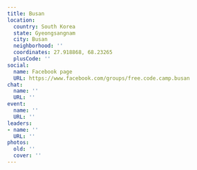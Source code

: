 ```yaml
---
title: Busan
location:
  country: South Korea
  state: Gyeongsangnam
  city: Busan
  neighborhood: ''
  coordinates: 27.918868, 68.23265
  plusCode: ''
social:
  name: Facebook page
  URL: https://www.facebook.com/groups/free.code.camp.busan
chat:
  name: ''
  URL: ''
event:
  name: ''
  URL: ''
leaders:
- name: ''
  URL: ''
photos:
  old: ''
  cover: ''
---
```

